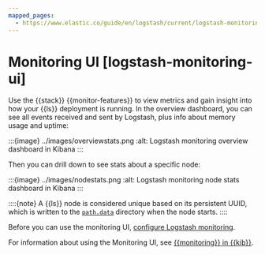 ```yaml
---
mapped_pages:
  - https://www.elastic.co/guide/en/logstash/current/logstash-monitoring-ui.html
---
```


# Monitoring UI [logstash-monitoring-ui]

Use the {{stack}} {{monitor-features}} to view metrics and gain insight into how your {{ls}} deployment is running. In the overview dashboard, you can see all events received and sent by Logstash, plus info about memory usage and uptime:

:::{image} ../images/overviewstats.png
:alt: Logstash monitoring overview dashboard in Kibana
:::

Then you can drill down to see stats about a specific node:

:::{image} ../images/nodestats.png
:alt: Logstash monitoring node stats dashboard in Kibana
:::

::::{note}
A {{ls}} node is considered unique based on its persistent UUID, which is written to the [`path.data`](/reference/logstash-settings-file.md) directory when the node starts.
::::


Before you can use the monitoring UI, [configure Logstash monitoring](/reference/monitoring-logstash-legacy.md).

For information about using the Monitoring UI, see [{{monitoring}} in {{kib}}](docs-content://deploy-manage/monitor/monitoring-data/visualizing-monitoring-data.md).


